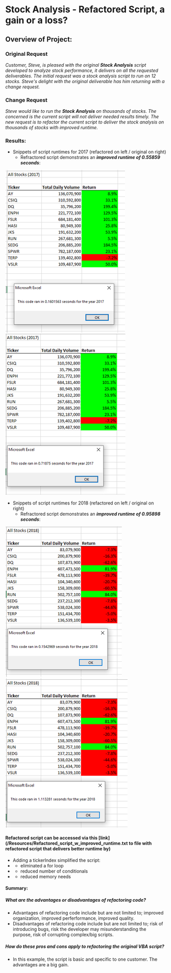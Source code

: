 # Stock Analysis - Refactored Script, a gain or a loss?

## Overview of Project:  

### Original Request
*Customer, Steve, is pleased with the original **Stock Analysis** script developed to analyze stock performance, it delivers on all the requested deliverables.  The initial request was a stock analysis script to run on 12 stocks.  Steve's delight with the original deliverable has him returning with a change request.*
### Change Request
*Steve would like to run the **Stock Analysis** on thousands of stocks. The concerned is the current script will not deliver needed results timely.  The new request is to refactor the current script to deliver the stock analysis on thousands of stocks with improved runtime.*  

### Results: 
- Snippets of script runtimes for 2017 (refactored on left / original on right) 
  - Refractored script demonstrates an ***improved runtime of 0.55859 seconds***:

![](/Resources/VBA_Challenge_2017.png)     ![](/Resources/Original_code_2017_code_performance.png)

- Snippets of script runtimes for 2018  (refactored on left / original on right) 
  - Refractored script demonstrates an ***improved runtime of 0.95898 seconds***:

![](/Resources/VBA_Challenge_2018.png)     ![](/Resources/Original_code_2018_code_performance.png)

#### Refactored script can be accessed via this [link](/Resources/Refactored_script_w_improved_runtime.txt to file with refactored script that delivers better runtime by)
- Adding a tickerIndex simplified the script:
- - eliminated a for loop 
- - reduced number of conditionals
- - reduced memory needs 

#### **Summary:**  
##### What are the advantages or disadvantages of refactoring code?
- Advantages of refactoring code include but are not limited to; improved organization, improved perferformance, improved quality.
- Disadvantages of refactoring code include but are not limited to; risk of introducing bugs, risk the developer may misunderstanding the purpose, risk of corrupting complex/big scripts.  
##### How do these pros and cons apply to refactoring the original VBA script?
- In this example, the script is basic and specific to one customer.  The advantages are a big gain.  
